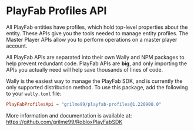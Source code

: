# PlayFab Profiles API

All PlayFab entities have profiles, which hold top-level properties about the entity. These APIs give you the tools needed to manage entity profiles. The Master Player APIs allow you to perform operations on a master player account.

All PlayFab APIs are separated into their own Wally and NPM packages to help prevent redundant code.
PlayFab APIs are **big**, and only importing the APIs you actually need will help save thousands of lines of code.

Wally is the easiest way to manage the PlayFab SDK, and is currently the only supported distribution method.
To use this package, add the following to your `wally.toml` file:

```toml
PlayFabProfilesApi = "grilme99/playfab-profiles@1.220908.0"
```

More information and documentation is available at:
https://github.com/grilme99/RobloxPlayFabSDK
